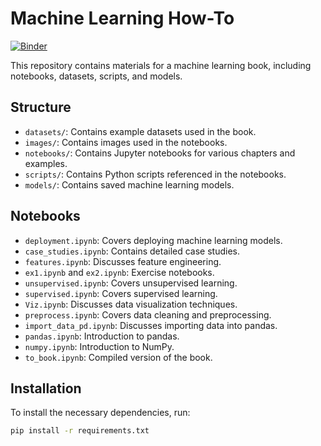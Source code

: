 # Machine Learning How-To

[![Binder](https://mybinder.org/badge_logo.svg)](https://mybinder.org/v2/gh/TyMill/guide_ml_book/HEAD)


This repository contains materials for a machine learning book, including notebooks, datasets, scripts, and models.

## Structure

- `datasets/`: Contains example datasets used in the book.
- `images/`: Contains images used in the notebooks.
- `notebooks/`: Contains Jupyter notebooks for various chapters and examples.
- `scripts/`: Contains Python scripts referenced in the notebooks.
- `models/`: Contains saved machine learning models.

## Notebooks

- `deployment.ipynb`: Covers deploying machine learning models.
- `case_studies.ipynb`: Contains detailed case studies.
- `features.ipynb`: Discusses feature engineering.
- `ex1.ipynb` and `ex2.ipynb`: Exercise notebooks.
- `unsupervised.ipynb`: Covers unsupervised learning.
- `supervised.ipynb`: Covers supervised learning.
- `Viz.ipynb`: Discusses data visualization techniques.
- `preprocess.ipynb`: Covers data cleaning and preprocessing.
- `import_data_pd.ipynb`: Discusses importing data into pandas.
- `pandas.ipynb`: Introduction to pandas.
- `numpy.ipynb`: Introduction to NumPy.
- `to_book.ipynb`: Compiled version of the book.

## Installation

To install the necessary dependencies, run:

```bash
pip install -r requirements.txt
